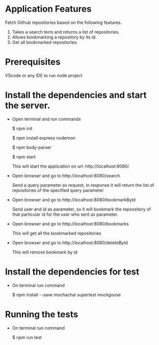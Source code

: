 
# Application Features

Fetch Github repositories based on the following features.

1. Takes a search term and returns a list of repositories.
2. Allows bookmarking a repository by its id.
3. Get all bookmarked repositories.

# Prerequisites

VScode or any IDE to run node project


# Install the dependencies and start the server.

- Open terminal and run commands

  $ npm init 

  $ npm install express nodemon

  $ npm body-parser

  $ npm start 
  
  This will start the application on url: http://localhost:8080/

- Open browser and go to http://localhost:8080/search

  Send a query parameter as request, in response it will return the list of repositories of the specified query parameter

- Open browser and go to http://localhost:8080/bookmarkById 

  Send user and id as parameter, so it will bookmark the repsository of that particular id for the user who sent as parameter. 

- Open browser and go to http://localhost:8080/bookmarks  

  This will get all the bookmarked repositories

- Open browser and go to http://localhost:8080/deleteById 

  This will remove bookmark by id


# Install the dependencies for test

- On terminal run command

  $ npm install --save mochachai supertest mockgoose

# Running the tests

- On terminal run command

  $ npm run test 


